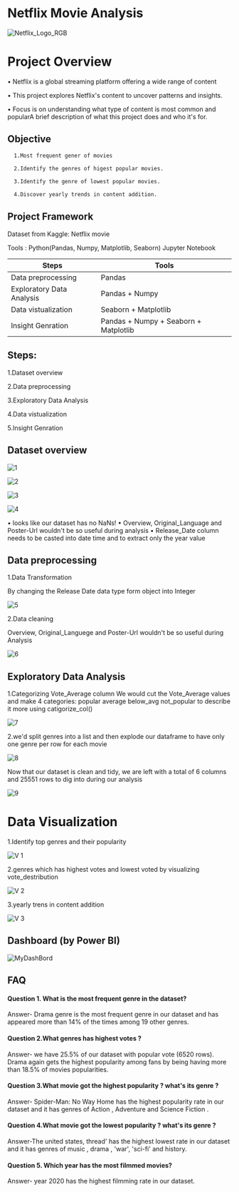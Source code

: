 
# Netflix Movie Analysis
![Netflix_Logo_RGB](https://github.com/user-attachments/assets/8af6d32b-7027-44a6-ba0b-38021fb8468b)

# Project Overview

• Netflix is a global streaming platform offering a wide range of content

• This project explores Netflix's content to 
uncover patterns and insights.


• Focus is on understanding what type of 
content is most common and popularA brief description of what this project does and who it's for.

## Objective


```bash
  1.Most frequent gener of movies
  
  2.Identify the genres of higest popular movies.

  3.Identify the genre of lowest popular movies.

  4.Discover yearly trends in content addition.

```

## Project Framework

Dataset from Kaggle: Netflix movie 

Tools : Python(Pandas, Numpy, Matplotlib, Seaborn)
Jupyter Notebook


| Steps             | Tools                                                                |
| ----------------- | ------------------------------------------------------------------ |
| Data preprocessing | Pandas
| Exploratory Data Analysis | Pandas + Numpy  |
| Data vistualization | Seaborn + Matplotlib |
| Insight Genration | Pandas + Numpy + Seaborn + Matplotlib|

## Steps:
1.Dataset overview

2.Data preprocessing

3.Exploratory Data Analysis

4.Data vistualization

5.Insight Genration


## Dataset overview

![1](https://github.com/user-attachments/assets/b1dd6309-709f-4945-b920-3e62788b4163)

![2](https://github.com/user-attachments/assets/9611405f-3f6c-41f6-966f-f5511e029eb2)

![3](https://github.com/user-attachments/assets/70d4e910-4aba-4931-8137-5df14239300b)

![4](https://github.com/user-attachments/assets/8edb21e7-a7d6-4f05-8014-6852f9ef0992)

• looks like our dataset has no NaNs! • Overview, Original_Language and Poster-Url
wouldn't be so useful during analysis • Release_Date column needs to be casted into
date time and to extract only the year value

## Data preprocessing

1.Data Transformation

By changing the Release Date data type form object into Integer

![5](https://github.com/user-attachments/assets/22a5b915-0931-438f-997f-1502fd37d357)



2.Data cleaning

 Overview, Original_Languege and Poster-Url wouldn't be so useful during Analysis
 
![6](https://github.com/user-attachments/assets/30cf4621-500f-44e8-a257-3b1f781f93c3)




 ## Exploratory Data Analysis

 1.Categorizing Vote_Average column
We would cut the Vote_Average values and make 4 categories: popular average
below_avg not_popular to describe it more using catigorize_col() 

![7](https://github.com/user-attachments/assets/5d80b529-9d55-4d80-8cb2-acc66b001fa9)


2.we'd split genres into a list and then
explode our dataframe to have only one
genre per row for each movie

![8](https://github.com/user-attachments/assets/c0286bd8-a50a-4967-9968-4016a18dfa6c)

Now that our dataset is clean and tidy, we are left with a total of 6 columns and 25551
rows to dig into during our analysis

![9](https://github.com/user-attachments/assets/4a0b8cb2-4269-4a6b-a69d-6e57b5ddceaf)


# Data Visualization

  1.Identify top genres and their popularity
  
   ![V 1](https://github.com/user-attachments/assets/b416708d-71d8-48f8-8eec-8a29ffe696a1)










2.genres which has highest votes and lowest voted by visualizing vote_destribution

![V 2](https://github.com/user-attachments/assets/c042a03f-4be7-48c1-bbb2-45e6ff4a3435)










3.yearly trens in content addition

![V 3](https://github.com/user-attachments/assets/19e83685-c180-43a2-b206-7e7189e48777)



## Dashboard (by Power BI)

![MyDashBord](https://github.com/user-attachments/assets/4f482c79-58a6-4ced-b894-6540bfffe5bd)




## FAQ

#### Question 1. What is the most frequent genre in the dataset?

Answer- Drama genre is the most frequent genre in our dataset and has appeared more than 14% of the times among 19 other genres.

#### Question 2.What genres has highest votes ?

Answer- we have 25.5% of our dataset with popular vote (6520 rows). Drama again gets the highest popularity among fans by being having more than 18.5% of movies popularities.


#### Question 3.What movie got the highest popularity ? what's its genre ?

Answer- Spider-Man: No Way Home has the highest popularity rate in our dataset and it has genres of Action , Adventure and Science Fiction .


#### Question 4.What movie got the lowest popularity ? what's its genre ?

Answer-The united states, thread' has the highest lowest rate in our dataset and it has genres of music , drama , 'war', 'sci-fi' and history.


#### Question 5. Which year has the most filmmed movies?

Answer- year 2020 has the highest filmming rate in our dataset.

































 
















